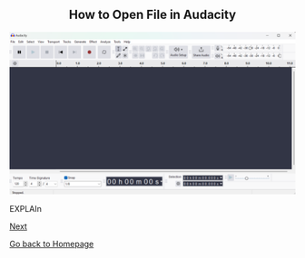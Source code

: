 <div align="center">
  <h2>How to Open File in Audacity</h2>
</div>


  ![blank audacity](images/blankaudacity.png)


<p>EXPLAIn</p>

[Next](use_effect.md)

[Go back to Homepage](README.md)
